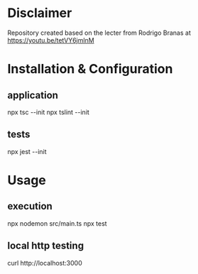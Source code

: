 # Disclaimer
Repository created based on the lecter from Rodrigo Branas at https://youtu.be/tetVY6jmlnM

# Installation & Configuration
## application
npx tsc --init
npx tslint --init

## tests
npx jest --init

# Usage
## execution
npx nodemon src/main.ts
npx test

## local http testing
curl http://localhost:3000
